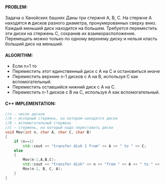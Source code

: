 #### PROBLEM:
Задача о Ханойских башнях
Даны три стержня A, B, C. На стержне A находятся **_n_** дисков разного диаметра, пронумерованных сверху вниз. Каждый меньший диск
находится на большем. Требуется переместить эти диски на стержень C, сохранив их взаиморасположение. Перемещать можно только по одному верхнему диску и нельзя класть больший диск на меньший.
#### ALGORITHM:
- Если n=1 то
- Переместить этот единственный диск с A на C и остановиться иначе
- Переместить верхние n-1 дисков с A на В, используя С как вспомогательный.
- Переместить оставшийся нижний диск с A на C.
- Переместить n-1 дисков с В на С, используя А как вспомогательный.
#### С++ IMPLEMENTATION:
```cpp
//n - число дисков  
//A – исходный стержень, на котором находятся диски  
//B – вспомогательный стержень  
//C – стержень, на который надо переставить диски  
void Mov(int n, char A, char C, char B)  
{  
    if (n==1)  
        std::cout << "transfer disk 1 from" << A << " to " << C;  
    else  
    {  
        Mov(n-1,A,B,C);  
        std::cout << "transfer disk" << n << "from " << A << " to " << C;  
        Mov(n-1, B, C, A);  
    }  
}
```
